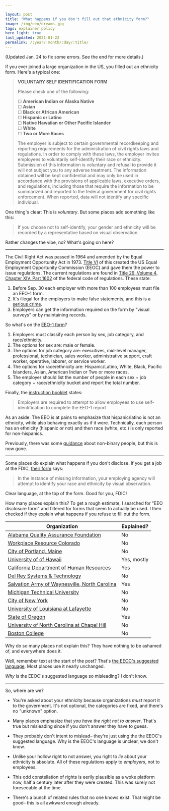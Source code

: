 ```yaml
---

layout: post
title: "What happens if you don't fill out that ethnicity form?"
image: /img/eeo/dreams.jpg
tags: explainer policy
hero_light: true
last_updated: 2021-01-22
permalink: /:year/:month/:day/:title/
---
```


(Updated Jan. 24 to fix some errors. See the end for more details.)

If you ever joined a large organization in the US, you filled out an ethnicity form. Here's a typical one:

> **VOLUNTARY SELF IDENTIFICATION FORM**
>
> Please check one of the following: 
>
> ☐ **American Indian or Alaska Native** \
> ☐ **Asian** \
> ☐ **Black or African American** \
> ☐ **Hispanic or Latino** \
> ☐ **Native Hawaiian or Other Pacific Islander** \
> ☐ **White** \
> ☐ **Two or More Races**
>
> The employer is subject to certain governmental recordkeeping and reporting requirements for the administration of civil rights laws and regulations. In order to comply with these laws, the employer invites employees to voluntarily self-identify their race or ethnicity. Submission of this information is voluntary and refusal to provide it will not subject you to any adverse treatment. The information obtained will be kept confidential and may only be used in accordance with the provisions of applicable laws, executive orders, and regulations, including those that require the information to be summarized and reported to the federal government for civil rights enforcement. When reported, data will not identify any specific individual.

One thing's clear: This is *voluntary*. But some places add something like this:

> If you choose not to self-identify, your gender and ethnicity will be recorded by a representative based on visual observation.

Rather changes the vibe, no? What's going on here?

---

The Civil Right Act was passed in 1964 and amended by the Equal Employment Opportunity Act in 1973. [Title VI](https://www.eeoc.gov/statutes/title-vii-civil-rights-act-1964) of this created the US Equal Employment Opportunity Commission (EEOC) and gave them the power to issue regulations. The current regulations are found in [Title 29, Volume 4, Chapter XIV, Part 1602](https://www.govinfo.gov/content/pkg/CFR-2019-title29-vol4/xml/CFR-2019-title29-vol4-part1602.xml) of the federal code of regulations. These state:

1. Before Sep. 30 each employer with more than 100 employees must file an EEO-1 form.
2. It's illegal for the employers to make false statements, and this is a [serious crime](https://www.govinfo.gov/content/pkg/USCODE-2015-title18/html/USCODE-2015-title18-partI-chap47-sec1001.htm).
3. Employers can get the information required on the form by "visual surveys" or by maintaining records.

So what's on the [EEO-1 form](https://www.eeoc.gov/sites/default/files/migrated_files/employers/eeo1survey/eeo1-2-2.pdf)?

1. Employers must classify each person by sex, job category, and race/ethnicity.
2. The options for sex are: male or female.
3. The options for job category are: executives, mid-level manager, professional, technician, sales worker, administrative support, craft worker, operative, laborer, or service worker.
4. The options for race/ethnicity are: Hispanic/Latino, White, Black, Pacific Islanders, Asian, American Indian or Two or more races.
5. The employer should list the number of people in each sex + job category + race/ethnicity bucket and report the total number.

Finally, the [instruction booklet](https://www.eeoc.gov/employers/eeo-1-survey/eeo-1-instruction-booklet) states:

> Employers are required to attempt to allow employees to use self-identification to complete the EEO-1 report

As an aside: The EEO is at pains to emphasize that hispanic/latino is not an ethnicity, while also behaving exactly as if it were. Technically, each person has an ethnicity (hispanic or not) and then race (white, etc.) is only reported for non-hispanics.

Previously, there was some [guidance](https://web.archive.org/web/20190815152857/https://eeoccomp2.norc.org/Faq) about non-binary people, but this is now gone.

---

Some places do explain what happens if you don't disclose. If you get a job at the FDIC, [their form](http://www.opm.gov/forms/pdf_fill/sf181.pdf) says:

> In the instance of missing information, your employing agency will attempt to identify your race and ethnicity by visual observation.

Clear language, at the top of the form. Good for you, FDIC!

How many places explain this? To get a rough estimate, I searched for "EEO disclosure form" and filtered for forms that seem to actually be used. I then checked if they explain what happens if you refuse to fill out the form.

Organization | Explained?
-|-
[Alabama Quality Assurance Foundation](http://www.aqaf.com/hr/dataform.pdf) | No
[Workplace Resource Colorado](https://www.wrcolo.com/uploads/about/Voluntary-Self-Identification.pdf) | No
[City of Portland, Maine](http://www.portlandmaine.gov/DocumentCenter/View/1119/Voluntary-EEO-Self-Disclosure-Form?bidId=) | No
[University of of Hawaii](http://www.hawaii.edu/wp/wp-content/uploads/docs/eeo/EthnicdisclosurePDFForm.pdf) | Yes, mostly
[California Department of Human Resources](https://www.calhr.ca.gov/Documents/calhr-1070.pdf) | Yes
[Del Rey Systems & Technology](https://delreysys.com/wp-content/uploads/2015/07/EEO-and-Vets-100_Self-Identification_Fillable.pdf) | No
[Salvation Army of Waynesville, North Carolina](https://www.salvationarmycarolinas.org/assets/mediasources/waynesville/documents/Voluntary%20Self-Identification%20Form%20for%20EEO-1.doc) | Yes
[Michigan Technical University](https://www.mtu.edu/equity/pdfs/eeo-post-hire-form.pdf) | No
[City of New York](https://www1.nyc.gov/assets/doh/downloads/pdf/hr/new-hire/eeo-self-identification.pdf) | No
[University of Louisiana at Lafayette](https://humanresources.louisiana.edu/sites/humanresources/files/Employee%20Post-Offer%20Voluntary%20AAP%20Data%20Form%20-%202014%20%281%29.pdf) | No
[State of Oregon](https://apps.state.or.us/Forms/Served/de2203.pdf) | Yes
[University of North Carolina at Chapel Hill](https://eoc.unc.edu/files/2015/05/Voluntary_Self_Identification_of_Gender_Ethnicity_Race.docx) | No
[Boston College](https://www.bc.edu/content/dam/files/offices/diversity/doc/2014%20Self-ID%20RaceEthnicity%20for%20Applicants.docx) | No

Why do so many places not explain this? They have nothing to be ashamed of, and everywhere does it.

Well, remember text at the start of the post? That's [the EEOC's suggested language](https://www.eeoc.gov/employers/eeo-1-survey/eeo-1-instruction-booklet). Most places use it nearly unchanged. 

*Why* is the EEOC's suggested language so misleading? I don't know.

---

So, where are we?

* You're asked about your ethnicity because organizations *must* report it to the government. It's not optional, the categories are fixed, and there's no "unknown" option. 

* Many places emphasize that *you have the right not to answer*. That's true but misleading since if you don't answer they have to guess.

* They probably don't intent to mislead– they're just using the the EEOC's suggested language. Why is the EEOC's language is unclear, we don't know.

* Unlike your hollow right to not answer, you right to *lie* about your ethnicity is absolute. All of these regulations apply to *employers*, not to employees. 

* This odd constellation of rights is eerily plausible as a woke platform now, half a century later after they were created. This was surely not foreseeable at the time.

* There's a bunch of related rules that no one knows exist. That might be good– this is all awkward enough already.
